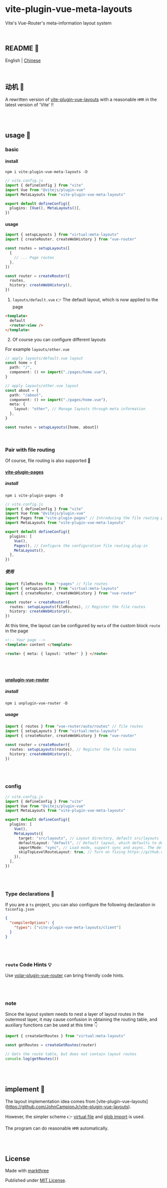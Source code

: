 # vite-plugin-vue-meta-layouts

Vite's Vue-Router's meta-information layout system

<br />

## README 🦉

English | [Chinese](./README.md)

<br />

## 动机 🤔

A rewritten version of
[vite-plugin-vue-layouts](https://github.com/JohnCampionJr/vite-plugin-vue-layouts)
with a reasonable `HMR` in the latest version of 'Vite' !!

<br />
<br />

## usage 🦖

### basic

#### install

```shell
npm i vite-plugin-vue-meta-layouts -D
```

```ts
// vite.config.js
import { defineConfig } from "vite"
import Vue from "@vitejs/plugin-vue"
import MetaLayouts from "vite-plugin-vue-meta-layouts"

export default defineConfig({
  plugins: [Vue(), MetaLayouts()],
})
```

#### usage

```ts
import { setupLayouts } from "virtual:meta-layouts"
import { createRouter, createWebHistory } from "vue-router"

const routes = setupLayouts([
  {
    // ... Page routes
  },
])

const router = createRouter({
  routes,
  history: createWebHistory(),
})
```

1. `layouts/default.vue` 👉 The default layout, which is now applied to the page

```html
<template>
  default
  <router-view />
</template>
```

2. Of course you can configure different layouts

For example `layouts/other.vue`

```ts
// apply layouts/default.vue layout
const home = {
  path: "/",
  component: () => import("./pages/home.vue"),
}

// apply layouts/other.vue layout
const about = {
  path: "/about",
  component: () => import("./pages/home.vue"),
  meta: {
    layout: "other", // Manage layouts through meta information
  },
}

const routes = setupLayouts([home, about])
```

<br />

### Pair with file routing

Of course, file routing is also supported 🤗

#### [vite-plugin-pages](https://github.com/hannoeru/vite-plugin-pages)

##### install

```shell
npm i vite-plugin-pages -D
```

```ts
// vite.config.js
import { defineConfig } from "vite"
import Vue from "@vitejs/plugin-vue"
import Pages from "vite-plugin-pages" // Introducing the file routing plugin
import MetaLayouts from "vite-plugin-vue-meta-layouts"

export default defineConfig({
  plugins: [
    Vue(),
    Pages(), // Configure the configuration file routing plug-in
    MetaLayouts(),
  ],
})
```

##### 使用

```ts
import fileRoutes from "~pages" // file routes
import { setupLayouts } from "virtual:meta-layouts"
import { createRouter, createWebHistory } from "vue-router"

const router = createRouter({
  routes: setupLayouts(fileRoutes), // Register the file routes
  history: createWebHistory(),
})
```

At this time, the layout can be configured by `meta` of the custom block `route`
in the page

```html
<!-- Your page -->
<template> content </template>

<route> { meta: { layout: 'other' } } </route>
```

<br />
<br />

#### [unplugin-vue-router](https://github.com/posva/unplugin-vue-router)

##### install

```shell
npm i unplugin-vue-router -D
```

##### usage

```ts
import { routes } from "vue-router/auto/routes" // file routes
import { setupLayouts } from "virtual:meta-layouts"
import { createRouter, createWebHistory } from "vue-router"

const router = createRouter({
  routes: setupLayouts(routes), // Register the file routes
  history: createWebHistory(),
})
```

<br />
<br />

### config

```ts
// vite.config.js
import { defineConfig } from "vite"
import Vue from "@vitejs/plugin-vue"
import MetaLayouts from "vite-plugin-vue-meta-layouts"

export default defineConfig({
  plugins: [
    Vue(),
    MetaLayouts({
      target: "src/layouts", // Layout directory, default src/layouts
      defaultLayout: "default", // Default layout, which defaults to default
      importMode: "sync", // Load mode, support sync and async. The default is automatic processing, sync for SSGs, and async for non-SSGs
      skipTopLevelRouteLayout: true, // Turn on fixing https://github.com/JohnCampionJr/vite-plugin-vue-layouts/issues/134, default is false Close
    }),
  ],
})
```

<br />
<br />

### Type declarations 🦕

If you are a `ts` project, you can also configure the following declaration in
`tsconfig.json`

```json
{
  "compilerOptions": {
    "types": ["vite-plugin-vue-meta-layouts/client"]
  }
}
```

<br />
<br />

### `route` Code Hints 💡

Use
[volar-plugin-vue-router](https://github.com/kingyue737/volar-plugin-vue-router)
can bring friendly code hints.

<br />
<br />

### note

Since the layout system needs to nest a layer of layout routes in the outermost
layer, it may cause confusion in obtaining the routing table, and auxiliary
functions can be used at this time 👇

```ts
import { createGetRoutes } from "virtual:meta-layouts"

const getRoutes = createGetRoutes(router)

// Gets the route table, but does not contain layout routes
console.log(getRoutes())
```

<br />
<br />

## implement 👀

The layout implementation idea comes from [vite-plugin-vue-layouts]
(https://github.com/JohnCampionJr/vite-plugin-vue-layouts).

However, the simpler scheme 👉
[virtual file](https://vitejs.cn/guide/api-plugin.html#importing-a-virtual-file)
and [glob import](https://vitejs.cn/guide/features.html#glob-import) is used.

The program can do reasonable `HMR` automatically.

<br />
<br />

## License

Made with [markthree](https://github.com/markthree)

Published under [MIT License](./LICENSE).

<br />

